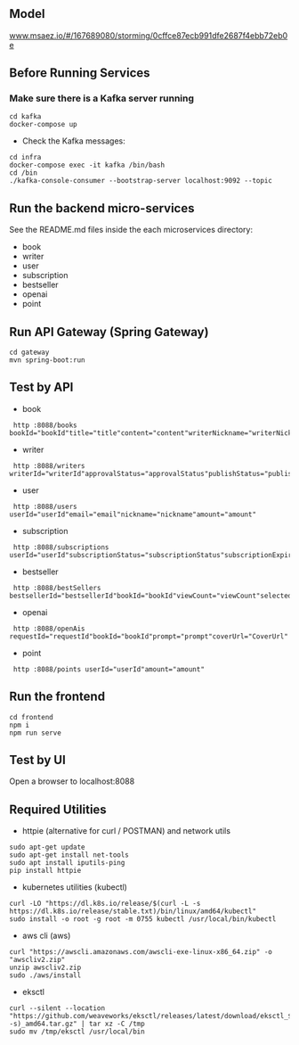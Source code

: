 # 

## Model
www.msaez.io/#/167689080/storming/0cffce87ecb991dfe2687f4ebb72eb0e

## Before Running Services
### Make sure there is a Kafka server running
```
cd kafka
docker-compose up
```
- Check the Kafka messages:
```
cd infra
docker-compose exec -it kafka /bin/bash
cd /bin
./kafka-console-consumer --bootstrap-server localhost:9092 --topic
```

## Run the backend micro-services
See the README.md files inside the each microservices directory:

- book
- writer
- user
- subscription
- bestseller
- openai
- point


## Run API Gateway (Spring Gateway)
```
cd gateway
mvn spring-boot:run
```

## Test by API
- book
```
 http :8088/books bookId="bookId"title="title"content="content"writerNickname="writerNickname"writerId="writerId"coverUrl="coverUrl"status="status"
```
- writer
```
 http :8088/writers writerId="writerId"approvalStatus="approvalStatus"publishStatus="publishStatus"
```
- user
```
 http :8088/users userId="userId"email="email"nickname="nickname"amount="amount"
```
- subscription
```
 http :8088/subscriptions userId="userId"subscriptionStatus="subscriptionStatus"subscriptionExpiryDate="subscriptionExpiryDate"
```
- bestseller
```
 http :8088/bestSellers bestsellerId="bestsellerId"bookId="bookId"viewCount="viewCount"selectedStatus="selectedStatus"selectedAt="selectedAt"
```
- openai
```
 http :8088/openAis requestId="requestId"bookId="bookId"prompt="prompt"coverUrl="CoverUrl"
```
- point
```
 http :8088/points userId="userId"amount="amount"
```


## Run the frontend
```
cd frontend
npm i
npm run serve
```

## Test by UI
Open a browser to localhost:8088

## Required Utilities

- httpie (alternative for curl / POSTMAN) and network utils
```
sudo apt-get update
sudo apt-get install net-tools
sudo apt install iputils-ping
pip install httpie
```

- kubernetes utilities (kubectl)
```
curl -LO "https://dl.k8s.io/release/$(curl -L -s https://dl.k8s.io/release/stable.txt)/bin/linux/amd64/kubectl"
sudo install -o root -g root -m 0755 kubectl /usr/local/bin/kubectl
```

- aws cli (aws)
```
curl "https://awscli.amazonaws.com/awscli-exe-linux-x86_64.zip" -o "awscliv2.zip"
unzip awscliv2.zip
sudo ./aws/install
```

- eksctl 
```
curl --silent --location "https://github.com/weaveworks/eksctl/releases/latest/download/eksctl_$(uname -s)_amd64.tar.gz" | tar xz -C /tmp
sudo mv /tmp/eksctl /usr/local/bin
```
